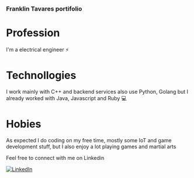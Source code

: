 ### Franklin Tavares portifolio

# Profession
I'm a electrical engineer ⚡ 

# Technollogies
I work mainly with C++ and backend services also use Python, Golang but I already worked with Java, Javascript and Ruby 💻

# Hobies
As expected I do coding on my free time, mostly some IoT and game development stuff, but I also enjoy a lot playing games and martial arts

Feel free to connect with me on Linkedin

[![LinkedIn](https://img.shields.io/badge/LinkedIn-0077B5?style=for-the-badge&logo=linkedin&logoColor=white)](https://www.linkedin.com/in/franklin-ronaldo-martins-tavares-junior/)



<!--

![Github Stats](https://github-readme-stats.vercel.app/api?username=franklinjr12&show_icons=true&theme=dark&count_private=true)

**franklinjr12/franklinjr12** is a ✨ _special_ ✨ repository because its `README.md` (this file) appears on your GitHub profile.

Here are some ideas to get you started:

- 🔭 I’m currently working on ...
- 🌱 I’m currently learning ...
- 👯 I’m looking to collaborate on ...
- 🤔 I’m looking for help with ...
- 💬 Ask me about ...
- 📫 How to reach me: ...
- 😄 Pronouns: ...
- ⚡ Fun fact: ...
-->
